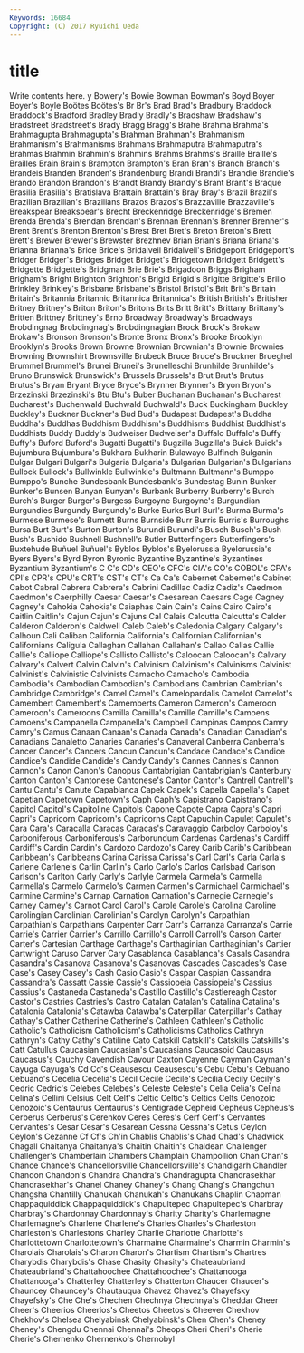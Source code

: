```yaml
---
Keywords: 16684 
Copyright: (C) 2017 Ryuichi Ueda
---
```


# title

Write contents here.
y Bowery's Bowie Bowman Bowman's Boyd
Boyer Boyer's Boyle Boötes Boötes's Br Br's Brad Brad's Bradbury
Braddock Braddock's Bradford Bradley Bradly Bradly's Bradshaw Bradshaw's Bradstreet Bradstreet's
Brady Bragg Bragg's Brahe Brahma Brahma's Brahmagupta Brahmagupta's Brahman Brahman's
Brahmanism Brahmanism's Brahmanisms Brahmans Brahmaputra Brahmaputra's Brahmas Brahmin Brahmin's Brahmins
Brahms Brahms's Braille Braille's Brailles Brain Brain's Brampton Brampton's Bran
Bran's Branch Branch's Brandeis Branden Branden's Brandenburg Brandi Brandi's Brandie
Brandie's Brando Brandon Brandon's Brandt Brandy Brandy's Brant Brant's Braque
Brasilia Brasilia's Bratislava Brattain Brattain's Bray Bray's Brazil Brazil's Brazilian
Brazilian's Brazilians Brazos Brazos's Brazzaville Brazzaville's Breakspear Breakspear's Brecht Breckenridge
Breckenridge's Bremen Brenda Brenda's Brendan Brendan's Brennan Brennan's Brenner Brenner's
Brent Brent's Brenton Brenton's Brest Bret Bret's Breton Breton's Brett
Brett's Brewer Brewer's Brewster Brezhnev Brian Brian's Briana Briana's Brianna
Brianna's Brice Brice's Bridalveil Bridalveil's Bridgeport Bridgeport's Bridger Bridger's Bridges
Bridget Bridget's Bridgetown Bridgett Bridgett's Bridgette Bridgette's Bridgman Brie Brie's
Brigadoon Briggs Brigham Brigham's Bright Brighton Brighton's Brigid Brigid's Brigitte
Brigitte's Brillo Brinkley Brinkley's Brisbane Brisbane's Bristol Bristol's Brit Brit's
Britain Britain's Britannia Britannic Britannica Britannica's British British's Britisher Britney
Britney's Briton Briton's Britons Brits Britt Britt's Brittany Brittany's Britten
Brittney Brittney's Brno Broadway Broadway's Broadways Brobdingnag Brobdingnag's Brobdingnagian Brock
Brock's Brokaw Brokaw's Bronson Bronson's Bronte Bronx Bronx's Brooke Brooklyn
Brooklyn's Brooks Brown Browne Brownian Brownian's Brownie Brownies Browning Brownshirt
Brownsville Brubeck Bruce Bruce's Bruckner Brueghel Brummel Brummel's Brunei Brunei's
Brunelleschi Brunhilde Brunhilde's Bruno Brunswick Brunswick's Brussels Brussels's Brut Brut's
Brutus Brutus's Bryan Bryant Bryce Bryce's Brynner Brynner's Bryon Bryon's
Brzezinski Brzezinski's Btu Btu's Buber Buchanan Buchanan's Bucharest Bucharest's Buchenwald
Buchwald Buchwald's Buck Buckingham Buckley Buckley's Buckner Buckner's Bud Bud's
Budapest Budapest's Buddha Buddha's Buddhas Buddhism Buddhism's Buddhisms Buddhist Buddhist's
Buddhists Buddy Buddy's Budweiser Budweiser's Buffalo Buffalo's Buffy Buffy's Buford
Buford's Bugatti Bugatti's Bugzilla Bugzilla's Buick Buick's Bujumbura Bujumbura's Bukhara
Bukharin Bulawayo Bulfinch Bulganin Bulgar Bulgari Bulgari's Bulgaria Bulgaria's Bulgarian
Bulgarian's Bulgarians Bullock Bullock's Bullwinkle Bullwinkle's Bultmann Bultmann's Bumppo Bumppo's
Bunche Bundesbank Bundesbank's Bundestag Bunin Bunker Bunker's Bunsen Bunyan Bunyan's
Burbank Burberry Burberry's Burch Burch's Burger Burger's Burgess Burgoyne Burgoyne's
Burgundian Burgundies Burgundy Burgundy's Burke Burks Burl Burl's Burma Burma's
Burmese Burmese's Burnett Burns Burnside Burr Burris Burris's Burroughs Bursa
Burt Burt's Burton Burton's Burundi Burundi's Busch Busch's Bush Bush's
Bushido Bushnell Bushnell's Butler Butterfingers Butterfingers's Buxtehude Buñuel Buñuel's Byblos
Byblos's Byelorussia Byelorussia's Byers Byers's Byrd Byron Byronic Byzantine Byzantine's
Byzantines Byzantium Byzantium's C C's CD's CEO's CFC's CIA's CO's
COBOL's CPA's CPI's CPR's CPU's CRT's CST's CT's Ca Ca's
Cabernet Cabernet's Cabinet Cabot Cabral Cabrera Cabrera's Cabrini Cadillac Cadiz
Cadiz's Caedmon Caedmon's Caerphilly Caesar Caesar's Caesarean Caesars Cage Cagney
Cagney's Cahokia Cahokia's Caiaphas Cain Cain's Cains Cairo Cairo's Caitlin
Caitlin's Cajun Cajun's Cajuns Cal Calais Calcutta Calcutta's Calder Calderon
Calderon's Caldwell Caleb Caleb's Caledonia Calgary Calgary's Calhoun Cali Caliban
California California's Californian Californian's Californians Caligula Callaghan Callahan Callahan's Callao
Callas Callie Callie's Calliope Calliope's Callisto Callisto's Caloocan Caloocan's Calvary
Calvary's Calvert Calvin Calvin's Calvinism Calvinism's Calvinisms Calvinist Calvinist's Calvinistic
Calvinists Camacho Camacho's Cambodia Cambodia's Cambodian Cambodian's Cambodians Cambrian Cambrian's
Cambridge Cambridge's Camel Camel's Camelopardalis Camelot Camelot's Camembert Camembert's Camemberts
Cameron Cameron's Cameroon Cameroon's Cameroons Camilla Camilla's Camille Camille's Camoens
Camoens's Campanella Campanella's Campbell Campinas Campos Camry Camry's Camus Canaan
Canaan's Canada Canada's Canadian Canadian's Canadians Canaletto Canaries Canaries's Canaveral
Canberra Canberra's Cancer Cancer's Cancers Cancun Cancun's Candace Candace's Candice
Candice's Candide Candide's Candy Candy's Cannes Cannes's Cannon Cannon's Canon
Canon's Canopus Cantabrigian Cantabrigian's Canterbury Canton Canton's Cantonese Cantonese's Cantor
Cantor's Cantrell Cantrell's Cantu Cantu's Canute Capablanca Capek Capek's Capella
Capella's Capet Capetian Capetown Capetown's Caph Caph's Capistrano Capistrano's Capitol
Capitol's Capitoline Capitols Capone Capote Capra Capra's Capri Capri's Capricorn
Capricorn's Capricorns Capt Capuchin Capulet Capulet's Cara Cara's Caracalla Caracas
Caracas's Caravaggio Carboloy Carboloy's Carboniferous Carboniferous's Carborundum Cardenas Cardenas's Cardiff
Cardiff's Cardin Cardin's Cardozo Cardozo's Carey Carib Carib's Caribbean Caribbean's
Caribbeans Carina Carissa Carissa's Carl Carl's Carla Carla's Carlene Carlene's
Carlin Carlin's Carlo Carlo's Carlos Carlsbad Carlson Carlson's Carlton Carly
Carly's Carlyle Carmela Carmela's Carmella Carmella's Carmelo Carmelo's Carmen Carmen's
Carmichael Carmichael's Carmine Carmine's Carnap Carnation Carnation's Carnegie Carnegie's Carney
Carney's Carnot Carol Carol's Carole Carole's Carolina Caroline Carolingian Carolinian
Carolinian's Carolyn Carolyn's Carpathian Carpathian's Carpathians Carpenter Carr Carr's Carranza
Carranza's Carrie Carrie's Carrier Carrier's Carrillo Carrillo's Carroll Carroll's Carson
Carter Carter's Cartesian Carthage Carthage's Carthaginian Carthaginian's Cartier Cartwright Caruso
Carver Cary Casablanca Casablanca's Casals Casandra Casandra's Casanova Casanova's Casanovas
Cascades Cascades's Case Case's Casey Casey's Cash Casio Casio's Caspar
Caspian Cassandra Cassandra's Cassatt Cassie Cassie's Cassiopeia Cassiopeia's Cassius Cassius's
Castaneda Castaneda's Castillo Castillo's Castlereagh Castor Castor's Castries Castries's Castro
Catalan Catalan's Catalina Catalina's Catalonia Catalonia's Catawba Catawba's Caterpillar Caterpillar's
Cathay Cathay's Cather Catherine Catherine's Cathleen Cathleen's Catholic Catholic's Catholicism
Catholicism's Catholicisms Catholics Cathryn Cathryn's Cathy Cathy's Catiline Cato Catskill
Catskill's Catskills Catskills's Catt Catullus Caucasian Caucasian's Caucasians Caucasoid Caucasus
Caucasus's Cauchy Cavendish Cavour Caxton Cayenne Cayman Cayman's Cayuga Cayuga's
Cd Cd's Ceausescu Ceausescu's Cebu Cebu's Cebuano Cebuano's Cecelia Cecelia's
Cecil Cecile Cecile's Cecilia Cecily Cecily's Cedric Cedric's Celebes Celebes's
Celeste Celeste's Celia Celia's Celina Celina's Cellini Celsius Celt Celt's
Celtic Celtic's Celtics Celts Cenozoic Cenozoic's Centaurus Centaurus's Centigrade Cepheid
Cepheus Cepheus's Cerberus Cerberus's Cerenkov Ceres Ceres's Cerf Cerf's Cervantes
Cervantes's Cesar Cesar's Cesarean Cessna Cessna's Cetus Ceylon Ceylon's Cezanne
Cf Cf's Ch'in Chablis Chablis's Chad Chad's Chadwick Chagall Chaitanya
Chaitanya's Chaitin Chaitin's Chaldean Challenger Challenger's Chamberlain Chambers Champlain Champollion
Chan Chan's Chance Chance's Chancellorsville Chancellorsville's Chandigarh Chandler Chandon Chandon's
Chandra Chandra's Chandragupta Chandrasekhar Chandrasekhar's Chanel Chaney Chaney's Chang Chang's
Changchun Changsha Chantilly Chanukah Chanukah's Chanukahs Chaplin Chapman Chappaquiddick Chappaquiddick's
Chapultepec Chapultepec's Charbray Charbray's Chardonnay Chardonnay's Charity Charity's Charlemagne Charlemagne's
Charlene Charlene's Charles Charles's Charleston Charleston's Charlestons Charley Charlie Charlotte
Charlotte's Charlottetown Charlottetown's Charmaine Charmaine's Charmin Charmin's Charolais Charolais's Charon
Charon's Chartism Chartism's Chartres Charybdis Charybdis's Chase Chasity Chasity's Chateaubriand
Chateaubriand's Chattahoochee Chattahoochee's Chattanooga Chattanooga's Chatterley Chatterley's Chatterton Chaucer Chaucer's
Chauncey Chauncey's Chautauqua Chavez Chavez's Chayefsky Chayefsky's Che Che's Chechen
Chechnya Chechnya's Cheddar Cheer Cheer's Cheerios Cheerios's Cheetos Cheetos's Cheever
Chekhov Chekhov's Chelsea Chelyabinsk Chelyabinsk's Chen Chen's Cheney Cheney's Chengdu
Chennai Chennai's Cheops Cheri Cheri's Cherie Cherie's Chernenko Chernenko's Chernobyl
